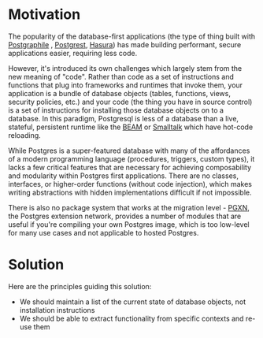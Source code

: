 # Motivation

The popularity of the database-first applications (the type of thing built with
[Postgraphile](https://www.graphile.org/) ,
[Postgrest](http://postgrest.org/en/v6.0/), [Hasura](https://hasura.io/)) has
made building performant, secure applications easier, requiring less code.

However, it's introduced its own challenges which largely stem from the new
meaning of "code". Rather than code as a set of instructions and functions that
plug into frameworks and runtimes that invoke them, your application is a bundle
of database objects (tables, functions, views, security policies, etc.) and your
code (the thing you have in source control) is a set of instructions for
installing those database objects on to a database. In this paradigm, Postgresql
is less of a database than a live, stateful, persistent runtime like the
[BEAM](<https://en.wikipedia.org/wiki/BEAM_(Erlang_virtual_machine)>) or
[Smalltalk](https://en.wikipedia.org/wiki/Smalltalk) which have hot-code
reloading.

While Postgres is a super-featured database with many of the affordances of a
modern programming language (procedures, triggers, custom types), it lacks a few
critical features that are necessary for achieving composability and modularity
within Postgres first applications. There are no classes, interfaces, or
higher-order functions (without code injection), which makes writing
abstractions with hidden implementations difficult if not impossible.

There is also no package system that works at the migration level -
[PGXN](https://pgxn.org/), the Postgres extension network, provides a number of
modules that are useful if you're compiling your own Postgres image, which is
too low-level for many use cases and not applicable to hosted Postgres.

# Solution

Here are the principles guiding this solution:

- We should maintain a list of the current state of database objects, not
  installation instructions
- We should be able to extract functionality from specific contexts and re-use
  them
